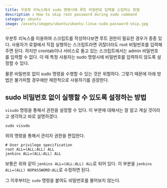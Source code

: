 ```yaml
---
title: 우분투 리눅스에서 sudo 명령시에 루트 비밀번호 입력을 스킵하는 방법
description : How to skip root password during sudo command
category: ubuntu
image: /assets/images/ubuntu/ubuntu-linux-sudo-password-skip.jpg
---
```


우분투 리눅스를 이용하여 스크립트를 작성하다보면 루트 권한이 필요한 경우가 종종 있다. 
사용자가 로컬에서 직접 실행하는 스크립트라면 귀찮더라도 root 비밀번호를 입력해주면 된다. 
하지만 crontab이나 서비스로 돌고 있는 스크립트에서는 admin 비밀번호를 입력할 수 없다. 
이 때 특정 사용자는 sudo 명령시에 비밀번호를 입력하지 않도록 설정할 수 있다. 


물론 비밀번호 없이 sudo 명령을 수행할 수 있는 것은 위험하다. 
그렇기 때문에 아래 방법은 불가피할 경우에만 제한적으로 사용하기를 권장한다. 


sudo 비밀번호 없이 실행할 수 있도록 설정하는 방법
---
`visudo` 명령을 통해서 권한을 설정할 수 있다. 
이 부분에 대해서는 잘 알고 계실 것이라고 생각하고 바로 설명하겠다. 


```
sudo visudo
```

위의 명령을 통해서 관리자 권한을 편집한다. 

```
# User privilege specification
root ALL=(ALL:ALL) ALL
jenkins ALL=(ALL:ALL) ALL
```

보통은 위와 같이 `jenkins ALL=(ALL:ALL) ALL`로 되어 있다. 
이 부분을 `jenkins ALL=(ALL) NOPASSWORD:ALL`로 수정하면 된다. 


그 이후부터는 `sudo` 명령을 붙여도 비밀번호를 물어보지 않는다. 

